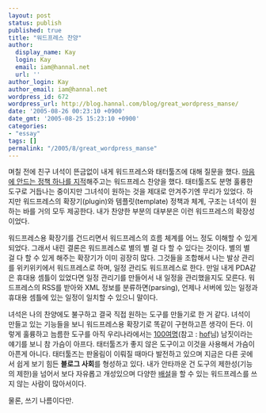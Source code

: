 ```yaml
---
layout: post
status: publish
published: true
title: "워드프레스 찬양"
author:
  display_name: Kay
  login: Kay
  email: iam@hannal.net
  url: ''
author_login: Kay
author_email: iam@hannal.net
wordpress_id: 672
wordpress_url: http://blog.hannal.com/blog/great_wordpress_manse/
date: '2005-08-26 00:23:10 +0900'
date_gmt: '2005-08-25 15:23:10 +0900'
categories:
- "essay"
tags: []
permalink: "/2005/8/great_wordpress_manse"
---
```

<p>며칠 전에 친구 녀석이 뜬금없이 내게 워드프레스와 태터툴즈에 대해 질문을 했다. <a href="http://blog.hannal.com/bad_wp_policy/">마음에 안드는 정책 하나를 지적</a>해주고는 워드프레스 찬양을 했다. 태터툴즈도 분명 훌륭한 도구로 거듭나는 중이지만 그녀석이 원하는 것을 제대로 안겨주기엔 무리가 있었다. 하지만 워드프레스의 확장기(plugin)와 템플릿(template) 정책과 체계, 구조는 녀석이 원하는 바를 거의 모두 제공한다. 내가 찬양한 부분의 대부분은 이런 워드프레스의 확장성이었다.</p>
<p>워드프레스용 확장기를 건드리면서 워드프레스의 흐름 체계를 어느 정도 이해할 수 있게 되었다. 그래서 내린 결론은 워드프레스로 별의 별 걸 다 할 수 있다는 것이다. 별의 별 걸 다 할 수 있게 해주는 확장기가 이미 굉장히 많다. 그것들을 조합해서 나는 발상 관리를 위키위키에서 워드프레스로 하며, 일정 관리도 워드프레스로 한다. 만일 내게 PDA같은 휴대용 셈틀이 있었다면 일정 관리기를 만들어서 내 일정을 관리했을지도 모른다. 워드프레스의 RSS를 받아와 XML 정보를 분류하면(parsing), 언제나 서버에 있는 일정과 휴대용 셈틀에 있는 일정이 일치할 수 있으니 말이다.</p>
<p>녀석은 나의 찬양에도 불구하고 결국 직접 원하는 도구를 만들기로 한 거 같다. 녀석이 만들고 있는 기능들을 보니 워드프레스용 확장기로 똑같이 구현하고픈 생각이 든다. 이렇게 훌륭하고 늠름한 도구를 아직 우리나라에서는 <a href="http://www.hof.pe.kr/wp/archives/1280/">100여명</a>(참고 : <a href="http://www.hof.pe.kr/">hof</a>님) 남짓이라는 얘기를 보니 참 가슴이 아프다. 태터툴즈가 좋지 않은 도구이고 이것을 사용해서 가슴이 아픈게 아니다. 태터툴즈는 판올림이 이뤄질 때마다 발전하고 있으며 지금은 다른 곳에서 쉽게 보기 힘든 <strong>블로그 사회</strong>를 형성하고 있다. 내가 안타까운 건 도구의 제한성(기능의 제한)을 넘어서 보다 자유롭고 개성있으며 다양한 <a href="http://heygom.com/blog/?p=12">배설</a>을 할 수 있는 워드프레스를 쓰지 않는 사람이 많아서이다.</p>
<p>물론, 쓰기 나름이다만.</p>
